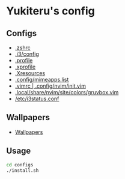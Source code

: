# Yukiteru's config

## Configs

* [.zshrc](configs/zshrc)
* [.i3/config](configs/config_i3)
* [.profile](configs/profile)
* [.xprofile](configs/xprofile)
* [.Xresources](configs/Xresources)
* [.config/mimeapps.list](configs/mimeapps.list)
* [.vimrc | .config/nvim/init.vim](configs/init.vim)
* [.local/share/nvim/site/colors/gruvbox.vim](configs/gruvbox.vim)
* [/etc/i3status.conf](configs/i3status.conf)

## Wallpapers

* [Wallpapers](wallpapers)

## Usage

```sh
cd configs
./install.sh
```

